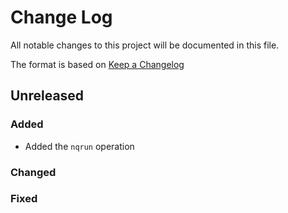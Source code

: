 # Change Log

All notable changes to this project will be documented in this file.

The format is based on [Keep a Changelog](http://keepachangelog.com/)

## Unreleased

### Added

- Added the `nqrun` operation

### Changed

### Fixed
